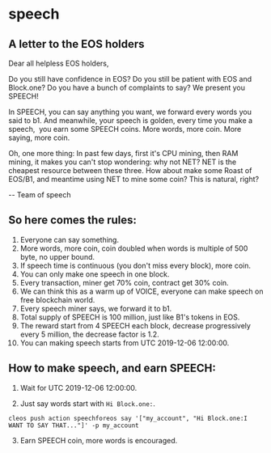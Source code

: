 # speech

## A letter to the EOS holders

Dear all helpless EOS holders, 

  Do you still have confidence in EOS? Do you still be patient with EOS and Block.one? Do you have a bunch of complaints to say? We present you SPEECH!

  In SPEECH, you can say anything you want, we forward every words you said to b1. And meanwhile, your speech is golden, every time you make a speech,  you earn some SPEECH coins. More words, more coin. More saying, more coin.

  Oh, one more thing: In past few days, first it's CPU mining, then RAM mining, it makes you can't stop wondering: why not NET? NET is the cheapest resource between these three. How about make some Roast of EOS/B1, and meantime using NET to mine some coin? This is natural, right?
  
  -- Team of speech


## So here comes the rules:
1. Everyone can say something.
2. More words, more coin, coin doubled when words is multiple of 500 byte, no upper bound.
3. If speech time is continuous (you don't miss every block), more coin.
4. You can only make one speech in one block.
5. Every transaction, miner get 70% coin, contract get 30% coin.
6. We can think this as a warm up of VOICE, everyone can make speech on free blockchain world.
7. Every speech miner says, we forward it to b1.
8. Total supply of SPEECH is 100 million, just like B1's tokens in EOS.
9. The reward start from 4 SPEECH each block, decrease progressively every 5 million, the decrease factor is 1.2. 
10. You can making speech starts from UTC 2019-12-06 12:00:00.

## How to make speech, and earn SPEECH:
1. Wait for UTC 2019-12-06 12:00:00.

2. Just say words start with `Hi Block.one:`.
```
cleos push action speechforeos say '["my_account", "Hi Block.one:I WANT TO SAY THAT..."]' -p my_account
```
3. Earn SPEECH coin, more words is encouraged.


